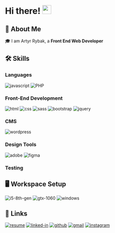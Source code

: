 # Hi there! <img src="https://media.giphy.com/media/hvRJCLFzcasrR4ia7z/giphy.gif" width="29px" height="29px">

## 🚀 About Me

🎓 I am Artyr Rybak, a **Front End Web Developer** 

## 🛠️ Skills

### Languages

![javascript](https://img.shields.io/badge/JavaScript-323330?style=for-the-badge&logo=javascript&logoColor=F7DF1E)
![PHP](https://img.shields.io/badge/PHP-323330?style=for-the-badge&logo=PHP&logoColor=F7DF1E)

### Front-End Development

![html](https://img.shields.io/badge/HTML5-E34F26?style=for-the-badge&logo=html5&logoColor=white)
![css](https://img.shields.io/badge/CSS3-1572B6?style=for-the-badge&logo=css3&logoColor=white)
![sass](https://img.shields.io/badge/SASS-CC6699?style=for-the-badge&logo=sass&logoColor=white)
![bootstrap](https://img.shields.io/badge/Bootstrap-563D7C?style=for-the-badge&logo=bootstrap&logoColor=white)
![jquery](https://img.shields.io/badge/jQuery-0769AD?style=for-the-badge&logo=jquery&logoColor=white)

### CMS

![wordpress](https://img.shields.io/badge/wordpress-21759B?style=for-the-badge&logo=wordpress&logoColor=white)

### Design Tools

![adobe](https://img.shields.io/badge/Adobe-31A8FF?style=for-the-badge&logo=adobe&logoColor=white)
![figma](https://img.shields.io/badge/figma-000000?style=for-the-badge&logo=figma&logoColor=white)


### Testing


## 🖥️ Workspace Setup

![i5-8th-gen](https://img.shields.io/badge/Intel-Core_i5_8th-0071C5?style=for-the-badge&logo=intel&logoColor=white)
![gtx-1060](https://img.shields.io/badge/NVIDIA-GTX_1060-76B900?style=for-the-badge&logo=nvidia&logoColor=white)
![windows](https://img.shields.io/badge/Windows_10-0078D6?style=for-the-badge&logo=windows&logoColor=white)


## 🔗 Links

[![resume](https://img.shields.io/badge/Resume-4285F4?style=for-the-badge&logo=read-the-docs&logoColor=white)](https://docs.google.com/document/d/1yKcMnJEJsCF_iErJiamNOO7IICx7rTtIQG4NdnSstw0/edit?usp=sharing)
[![linked-in](https://img.shields.io/badge/Linked_In-0077B5?style=for-the-badge&logo=LinkedIn&logoColor=white)](https://www.linkedin.com/in/rybak-artur-137b34227)
[![github](https://img.shields.io/badge/GitHub-000000?style=for-the-badge&logo=GitHub&logoColor=white)](https://github.com/Spinizlitl#-about-me)
[![gmail](https://img.shields.io/badge/Gmail-D14836?style=for-the-badge&logo=Gmail&logoColor=white)](mailto:spinizlitl@gmail.com)
[![instagram](https://img.shields.io/badge/Instagram-E4405F?style=for-the-badge&logo=instagram&logoColor=white)](https://www.instagram.com/spinizlitl)

